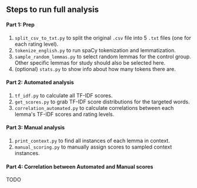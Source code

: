 ## Steps to run full analysis


#### Part 1: Prep

1. `split_csv_to_txt.py` to split the original `.csv` file into 5 `.txt` files (one for each rating level).
2. `tokenize_english.py` to run spaCy tokenization and lemmatization.
3. `sample_random_lemmas.py` to select random lemmas for the control group.
    Other specific lemmas for study should also be selected here.
4. (optional) `stats.py` to show info about how many tokens there are.


#### Part 2: Automated analysis

1. `tf_idf.py` to calculate all TF-IDF scores.
2. `get_scores.py` to grab TF-IDF score distributions for the targeted words.
3. `correlation_automated.py` to calculate correlations between each lemma's TF-IDF scores and rating levels.


#### Part 3: Manual analysis

1. `print_context.py` to find all instances of each lemma in context.
2. `manual_scoring.py` to manually assign scores to sampled context instances.


#### Part 4: Correlation between Automated and Manual scores

TODO
